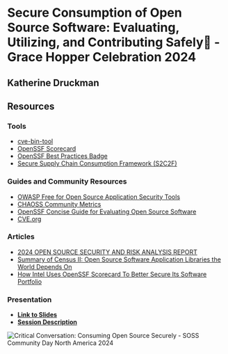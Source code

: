 # Secure Consumption of Open Source Software: Evaluating, Utilizing, and Contributing Safely - Grace Hopper Celebration 2024
## Katherine Druckman

## Resources

### Tools

- [cve-bin-tool](https://github.com/intel/cve-bin-tool)
- [OpenSSF Scorecard](https://securityscorecards.dev/)
- [OpenSSF Best Practices Badge](https://www.bestpractices.dev/)
- [Secure Supply Chain Consumption Framework (S2C2F)](https://github.com/ossf/s2c2f/tree/main)

### Guides and Community Resources
- [OWASP Free for Open Source Application Security Tools](https://owasp.org/www-community/Free_for_Open_Source_Application_Security_Tools)
- [CHAOSS Community Metrics](https://chaoss.community)
- [OpenSSF Concise Guide for Evaluating Open Source Software](https://best.openssf.org/Concise-Guide-for-Evaluating-Open-Source-Software)
- [CVE.org](https://cve.org)

### Articles

- [2024 OPEN SOURCE SECURITY AND RISK ANALYSIS REPORT](https://www.synopsys.com/software-integrity/resources/analyst-reports/open-source-security-risk-analysis.html)
- [Summary of Census II: Open Source Software Application Libraries the World Depends On](https://www.linuxfoundation.org/blog/blog/a-summary-of-census-ii-open-source-software-application-libraries-the-world-depends-on)
- [How Intel Uses OpenSSF Scorecard To Better Secure Its Software Portfolio](https://openssf.org/blog/2024/03/25/how-intel-uses-openssf-scorecard-to-better-secure-its-software-portfolio/)

### Presentation

- **[Link to Slides]()**
- **[Session Description](https://sched.co/1aNLn)**

![Critical Conversation: Consuming Open Source Securely - SOSS Community Day North America 2024](https://github.com/intel/open-ecosystem-evangelism/blob/main/security/consuming_open_source_securely_GHC2024/GHC-24-SecureConsumption.jpg)


